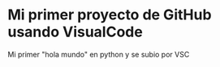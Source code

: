 # Mi primer proyecto de GitHub usando VisualCode

Mi primer "hola mundo" en python y se subio por VSC